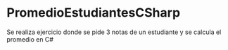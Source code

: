 # PromedioEstudiantesCSharp
Se realiza ejercicio donde se pide 3 notas de un estudiante y se calcula el promedio en C#

